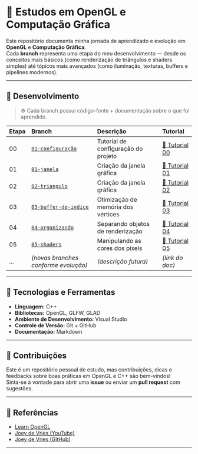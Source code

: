 ﻿# 🧠 Estudos em OpenGL e Computação Gráfica

Este repositório documenta minha jornada de aprendizado e evolução em **OpenGL** e **Computação Gráfica**.  
Cada **branch** representa uma etapa do meu desenvolvimento — desde os conceitos mais básicos (como renderização de triângulos e shaders simples) até tópicos mais avançados (como iluminação, texturas, buffers e pipelines modernos).

---

## 🌿 Desenvolvimento

> ⚙️ Cada branch possui código-fonte + documentação sobre o que foi aprendido.

| Etapa | Branch | Descrição | Tutorial |
|:------|:--------|:-----------|:----------|
| 00 | [`01-configuração`](#) | Tutorial de configuração do projeto | [📄 Tutorial 00](./docs/00-configuração.md) |
| 01 | [`01-janela`](https://github.com/r7melo/estudos-opengl/tree/01-janela) | Criação da janela gráfica | [📄 Tutorial 01](./docs/01-janela.md) |
| 02 | [`02-triangulo`](https://github.com/r7melo/estudos-opengl/tree/02-triangulo) | Criação da janela gráfica | [📄 Tutorial 02](./docs/02-triangulo.md) |
| 03 | [`03-buffer-de-indice`](https://github.com/r7melo/estudos-opengl/tree/03-buffer-de-indice) | Otimização de memória dos vértices | [📄 Tutorial 03](./docs/03-buffer-de-indice.md) |
| 04 | [`04-organizando`](https://github.com/r7melo/estudos-opengl/tree/04-organizando) | Separando objetos de renderização | [📄 Tutorial 04](./docs/04-organizando.md) |
| 05 | [`05-shaders`](https://github.com/r7melo/estudos-opengl/tree/05-shaders) | Manipulando as cores dos pixels | [📄 Tutorial 05](./docs/05-shaders.md) |
| ... | *(novas branches conforme evolução)* | *(descrição futura)* | *(link do doc)* |

---

## 🧩 Tecnologias e Ferramentas

- **Linguagem:** C++  
- **Bibliotecas:** OpenGL, GLFW, GLAD  
- **Ambiente de Desenvolvimento:** Visual Studio
- **Controle de Versão:** Git + GitHub  
- **Documentação:** Markdown


---

## 🤝 Contribuições

Este é um repositório pessoal de estudo, mas contribuições, dicas e feedbacks sobre boas práticas em OpenGL e C++ são bem-vindos!  
Sinta-se à vontade para abrir uma **issue** ou enviar um **pull request** com sugestões.

---

## 🔗 Referências

- [Learn OpenGL](https://learnopengl.com/)
- [Joey de Vries (YouTube)](https://www.youtube.com/playlist?list=PLPaoO-vpZnumdcb4tZc4x5Q-v7CkrQ6M-)
- [Joey de Vries (GitHub)](https://github.com/VictorGordan/opengl-tutorials)
---


